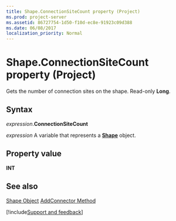 ```yaml
---
title: Shape.ConnectionSiteCount property (Project)
ms.prod: project-server
ms.assetid: 86727754-1d50-f10d-ec8e-91923c09d388
ms.date: 06/08/2017
localization_priority: Normal
---
```



# Shape.ConnectionSiteCount property (Project)
Gets the number of connection sites on the shape. Read-only  **Long**.

## Syntax

_expression_.**ConnectionSiteCount**

_expression_ A variable that represents a **[Shape](Project.Shape.md)** object.


## Property value

 **INT**


## See also


[Shape Object](Project.shape.md)
[AddConnector Method](Project.shapes.addconnector.md)

[!include[Support and feedback](~/includes/feedback-boilerplate.md)]